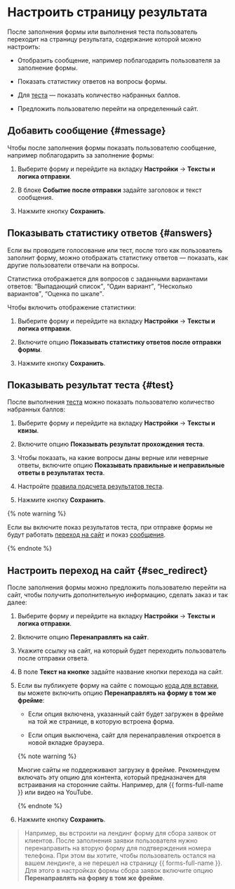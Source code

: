 # Настроить страницу результата

После заполнения формы или выполнения теста пользователь переходит на страницу результата, содержание которой можно настроить:

- Отобразить сообщение, например поблагодарить пользователя за заполнение формы. 

- Показать статистику ответов на вопросы формы.

- Для [теста](tests.md) — показать количество набранных баллов.

- Предложить пользователю перейти на определенный сайт.


## Добавить сообщение {#message}

Чтобы после заполнения формы показать пользователю сообщение, например поблагодарить за заполнение формы:

1. Выберите форму и перейдите на вкладку **Настройки** → **Тексты и логика отправки**.

1. В блоке **Событие после отправки** задайте заголовок и текст сообщения.

1. Нажмите кнопку **Сохранить**.


## Показывать статистику ответов {#answers}

Если вы проводите голосование или тест, после того как пользователь заполнит форму, можно отображать статистику ответов — показать, как другие пользователи отвечали на вопросы.

Статистика отображается для вопросов с заданными вариантами ответов: <q>Выпадающий список</q>, <q>Один вариант</q>, <q>Несколько вариантов</q>, <q>Оценка по шкале</q>.

Чтобы включить отображение статистики:

1. Выберите форму и перейдите на вкладку **Настройки** → **Тексты и логика отправки**.

1. Включите опцию **Показывать статистику ответов после отправки формы**.

1. Нажмите кнопку **Сохранить**.


## Показывать результат теста {#test}

После выполнения [теста](tests.md) можно показать пользователю количество набранных баллов:

1. Выберите форму и перейдите на вкладку **Настройки** → **Тексты и квизы**.

1. Включите опцию **Показывать результат прохождения теста**.

1. Чтобы показать, на какие вопросы даны верные или неверные ответы, включите опцию **Показывать правильные и неправильные ответы в результатах теста**.

1. Настройте [правила подсчета результатов теста](tests.md#test-result).

1. Нажмите кнопку **Сохранить**.

{% note warning %}

Если вы включите показ результатов теста, при отправке формы не будут работать [переход на сайт](success-page.md#sec_redirect) и показ [сообщения](success-page.md#message).

{% endnote %}


## Настроить переход на сайт {#sec_redirect}

После заполнения формы можно предложить пользователю перейти на сайт, чтобы получить дополнительную информацию, сделать заказ и так далее:

1. Выберите форму и перейдите на вкладку **Настройки** → **Тексты и логика отправки**.

1. Включите опцию **Перенаправлять на сайт**.

1. Укажите ссылку на сайт, на который будет переходить пользователь после отправки ответа.

    
1. В поле **Текст на кнопке** задайте название кнопки перехода на сайт.

1. Если вы публикуете форму на сайте с помощью [кода для вставки](publish.md#publlish-site), вы можете включить опцию **Перенаправлять на форму в том же фрейме**:

    - Если опция включена, указанный сайт будет загружен в фрейме на той же странице, в которую встроена форма. 

    - Если опция выключена, сайт для перенаправления откроется в новой вкладке браузера.
    
    {% note warning %}
    
    Многие сайты не поддерживают загрузку в фрейме. Рекомендуем включать эту опцию для контента, который предназначен для встраивания на сторонние сайты. Например, для {{ forms-full-name }} или видео на YouTube.

    {% endnote %}
    
1. Нажмите кнопку **Сохранить**.

> Например, вы встроили на лендинг форму для сбора заявок от клиентов. После заполнения заявки пользователя нужно перенаправить на вторую форму для подтверждения номера телефона. При этом вы хотите, чтобы пользователь остался на вашем лендинге, а не перешел на страницу {{ forms-full-name }}. Для этого в настройках формы сбора заявок включите опцию **Перенаправлять на форму в том же фрейме**.